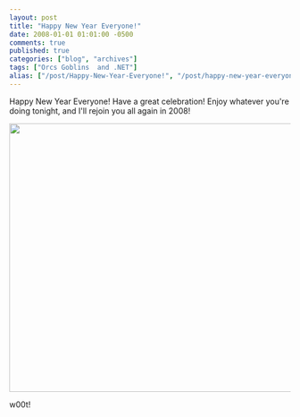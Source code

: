```yaml
---
layout: post
title: "Happy New Year Everyone!"
date: 2008-01-01 01:01:00 -0500
comments: true
published: true
categories: ["blog", "archives"]
tags: ["Orcs Goblins  and .NET"]
alias: ["/post/Happy-New-Year-Everyone!", "/post/happy-new-year-everyone!"]
---
```

<!-- more -->

<p>Happy New Year Everyone! Have a great celebration! Enjoy whatever you're doing tonight, and I'll rejoin you all again in 2008!</p>
<p><img src="http://upload.wikimedia.org/wikipedia/commons/d/da/White_bright_fireworks.jpg" alt="" width="640" height="480" /></p>
<p>w00t!</p>
